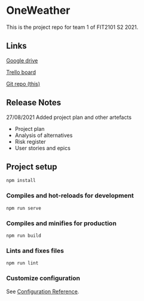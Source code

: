 # OneWeather

This is the project repo for team 1 of FIT2101 S2 2021.

## Links

[Google drive](https://drive.google.com/drive/u/1/folders/0AE06mPfab3N6Uk9PVA)

[Trello board](https://trello.com/b/bZ4LVjBQ/oneweather)

[Git repo (this)](https://git.infotech.monash.edu/fit2101-s2-2021-projects/jcla0016)

## Release Notes

27/08/2021 Added project plan and other artefacts
- Project plan
- Analysis of alternatives
- Risk register
- User stories and epics

## Project setup
```
npm install
```

### Compiles and hot-reloads for development
```
npm run serve
```

### Compiles and minifies for production
```
npm run build
```

### Lints and fixes files
```
npm run lint
```

### Customize configuration
See [Configuration Reference](https://cli.vuejs.org/config/).

